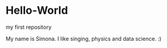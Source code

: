 Hello-World
===========

my first repository

My name is Simona. I like singing, physics and data science. :) 
